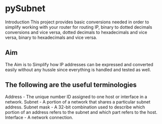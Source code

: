 # pySubnet

Introduction
This project provides basic conversions needed in order to simplify working with your router for routing IP, binary to dotted decimals conversions and vice versa, dotted decimals
to hexadecimals and vice versa, binary to hexadecimals and vice versa.

## Aim
The Aim is to Simplify how IP addresses can be expressed and converted easily without any hussle since everything is handled and tested as well.

## The following are the useful terminologies
Address - The unique number ID assigned to one host or interface in a network.
Subnet - A portion of a network that shares a particular subnet address.
Subnet mask - A 32-bit combination used to describe which portion of an address refers to the subnet and which part refers to the host.
Interface - A network connection.

